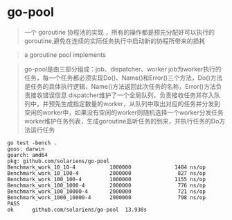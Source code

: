 # go-pool

>  一个 goroutine 协程池的实现 ，所有的操作都是预先分配好可以执行的goroutine,避免在连续的实际任务执行中启动新的协程所带来的损耗

>  a goroutine pool implements

>  go-pool是由三部分组成：job、dispatcher、worker
>  job为worker执行的任务，每一个任务都必须实现Do()、Name()和Error()三个方法，Do()方法是任务的具体执行逻辑，Name()方法返回此次任务的名称，Error()方法负责接收错误信息
>  dispatcher维护了一个全局队列，负责接收任务并存入队列中，并预先生成指定数量的worker，从队列中取出对应的任务并分发到空闲的worker中，如果没有空闲的worker则随机选择一个worker分发任务
>  worker维护任务列表，生成goroutine监听任务的到来，并执行任务的Do方法运行任务

    go test -bench .
    goos: darwin
    goarch: amd64
    pkg: github.com/solariens/go-pool
    Benchmark_work_10_10-4           1000000              1484 ns/op
    Benchmark_work_10_100-4          2000000               827 ns/op
    Benchmark_work_100_100-4         1000000              1155 ns/op
    Benchmark_work_100_1000-4        2000000               776 ns/op
    Benchmark_work_100_10000-4       2000000               721 ns/op
    Benchmark_work_1000_10000-4      2000000               798 ns/op
    PASS
    ok      github.com/solariens/go-pool  13.930s